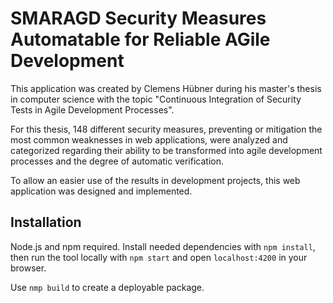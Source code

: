 # SMARAGD Security Measures Automatable for Reliable AGile Development

This application was created by Clemens Hübner during his master's thesis in computer science with the topic "Continuous Integration of Security Tests in Agile Development Processes".

For this thesis, 148 different security measures, preventing or mitigation the most common weaknesses in web applications, were analyzed and categorized regarding their ability to be transformed into agile development processes and the degree of automatic verification.

To allow an easier use of the results in development projects, this web application was designed and implemented.


##  Installation

Node.js and npm required.
Install needed dependencies with `npm install`, then run the tool locally with `npm start` and open `localhost:4200` in your browser.

Use `nmp build` to create a deployable package.
